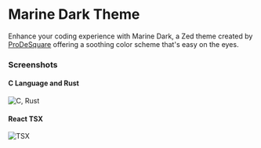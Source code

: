 # Marine Dark Theme

Enhance your coding experience with Marine Dark, a Zed theme created by [ProDeSquare](https://prodesquare.com) offering a soothing color scheme that's easy on the eyes.

### Screenshots

#### C Language and Rust
![C, Rust](https://cdn.prodesquare.com/gh/img/c-rust.png)

#### React TSX
![TSX](https://cdn.prodesquare.com/gh/img/tsx.png)

